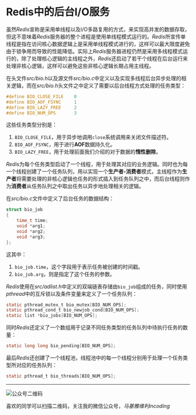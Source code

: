 # Redis中的后台I/O服务

虽然*Redis*宣称是采用单线程以及I/O多路复用的方式，来实现高并发的数据存取，但这不意味着*Redis*服务器的整个进程是使用单线程模式运行的。*Redis*所宣传单线程是指在访问核心数据逻辑上是采用单线程模式进行的，这样可以最大限度避免由于锁争用而导致的性能降低。实际上*Redis*服务器进程仍然是采用多线程模式运行的，除了处理核心逻辑的主线程之外，*Redis*还启动了若干个线程在后台运行来处理非核心逻辑，这样可以避免这些非核心逻辑长期占用主线程。

在头文件*src/bio.h*以及源文件*src/bio.c*中定义以及实现多线程后台异步处理的相关逻辑，而在*src/bio.h*头文件之中定义了需要以后台线程方式处理的任务类型：
```c
#define BIO_CLOSE_FILE    0
#define BIO_AOF_FSYNC     1
#define BIO_LAZY_FREE     2
#define BIO_NUM_OPS       3
```
这些任务类型分别是：
1. `BIO_CLOSE_FILE`，用于异步地调用`close`系统调用来关闭文件描述符。
2. `BIO_AOF_FSYNC`，用于进行**AOF**数据持久化。
3. `BIO_LAZY_FREE`，用于处理前面我们介绍的对于数据的**惰性删除**。

*Redis*为每个任务类型启动了一个线程，用于处理其对应的业务逻辑。同时也为每一个线程创建了一个任务队列，用以实现一个**生产者-消费者**模式，主线程作为**生产者**将需要处理的非核心逻辑也任务的形式插入到任务队列之中，而后台线程则作为**消费者**从任务队列之中取出任务以异步地处理相关的逻辑。

在*src/bio.c*文件中定义了后台任务的数据结构：
```c
struct bio_job
{
    time_t time;
    void *arg1;
    void *arg2;
    void *arg3;
};
```
这其中：
1. `bio_job.time`，这个字段用于表示任务被创建的时间戳。
2. `bio_job.arg`，则是指定了这个任务的参数。

*Redis*使用在*src/adlist.h*中定义的双端链表存储由`bio_job`组成的任务，同时使用*pthread*中的互斥锁以及条件变量来定义了一个任务队列：
```c
static pthread_mutex_t bio_mutex[BIO_NUM_OPS];
static pthread_cond_t bio_newjob_cond[BIO_NUM_OPS];
static list *bio_jobs[BIO_NUM_OPS];
```

同时*Redis*还定义了一个数组用于记录不同任务类型的任务队列中待执行任务的数量：
```c
static long long bio_pending[BIO_NUM_OPS];
```

最后*Redis*还创建了一个线程池，线程池中的每一个线程分别用于处理一个任务类型所对应的任务队列：
```c
static pthread_t bio_threads[BIO_NUM_OPS];
```


***
![公众号二维码](https://machiavelli-1301806039.cos.ap-beijing.myqcloud.com/qrcode_for_gh_836beef2355a_344.jpg)

喜欢的同学可以扫描二维码，关注我的微信公众号，*马基雅维利incoding*